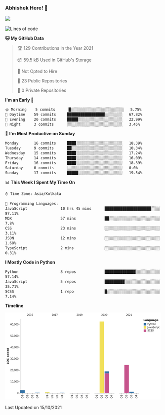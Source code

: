 ### Abhishek Here! 👋
![](https://komarev.com/ghpvc/?username=5parkp1ug&color=green)

<!--
**5parkp1ug/5parkp1ug** is a ✨ _special_ ✨ repository because its `README.md` (this file) appears on your GitHub profile.

Here are some ideas to get you started:

- 🔭 I’m currently working on ...
- 🌱 I’m currently learning ...
- 👯 I’m looking to collaborate on ...
- 🤔 I’m looking for help with ...
- 💬 Ask me about ...
- 📫 How to reach me: ...
- 😄 Pronouns: ...
- ⚡ Fun fact: ...
-->

<!--START_SECTION:waka-->
![Lines of code](https://img.shields.io/badge/From%20Hello%20World%20I%27ve%20Written-111397%20lines%20of%20code-blue)

**🐱 My GitHub Data** 

> 🏆 129 Contributions in the Year 2021
 > 
> 📦 59.5 kB Used in GitHub's Storage 
 > 
> 🚫 Not Opted to Hire
 > 
> 📜 23 Public Repositories 
 > 
> 🔑 0 Private Repositories  
 > 
**I'm an Early 🐤** 

```text
🌞 Morning    5 commits      █░░░░░░░░░░░░░░░░░░░░░░░░   5.75% 
🌆 Daytime    59 commits     █████████████████░░░░░░░░   67.82% 
🌃 Evening    20 commits     █████░░░░░░░░░░░░░░░░░░░░   22.99% 
🌙 Night      3 commits      ░░░░░░░░░░░░░░░░░░░░░░░░░   3.45%

```
📅 **I'm Most Productive on Sunday** 

```text
Monday       16 commits     ████░░░░░░░░░░░░░░░░░░░░░   18.39% 
Tuesday      9 commits      ██░░░░░░░░░░░░░░░░░░░░░░░   10.34% 
Wednesday    15 commits     ████░░░░░░░░░░░░░░░░░░░░░   17.24% 
Thursday     14 commits     ████░░░░░░░░░░░░░░░░░░░░░   16.09% 
Friday       16 commits     ████░░░░░░░░░░░░░░░░░░░░░   18.39% 
Saturday     0 commits      ░░░░░░░░░░░░░░░░░░░░░░░░░   0.0% 
Sunday       17 commits     █████░░░░░░░░░░░░░░░░░░░░   19.54%

```


📊 **This Week I Spent My Time On** 

```text
⌚︎ Time Zone: Asia/Kolkata

💬 Programming Languages: 
JavaScript               10 hrs 45 mins      █████████████████████░░░░   87.11% 
MDX                      57 mins             ██░░░░░░░░░░░░░░░░░░░░░░░   7.8% 
CSS                      23 mins             ░░░░░░░░░░░░░░░░░░░░░░░░░   3.11% 
JSON                     12 mins             ░░░░░░░░░░░░░░░░░░░░░░░░░   1.68% 
TypeScript               2 mins              ░░░░░░░░░░░░░░░░░░░░░░░░░   0.31%

```

**I Mostly Code in Python** 

```text
Python                   8 repos             ██████████████░░░░░░░░░░░   57.14% 
JavaScript               5 repos             █████████░░░░░░░░░░░░░░░░   35.71% 
SCSS                     1 repo              █░░░░░░░░░░░░░░░░░░░░░░░░   7.14%

```


**Timeline**

![Chart not found](https://raw.githubusercontent.com/5parkp1ug/5parkp1ug/master/charts/bar_graph.png) 


 Last Updated on 15/10/2021
<!--END_SECTION:waka-->
